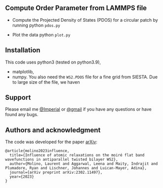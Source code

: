 ## Compute Order Parameter from LAMMPS file 

* Compute the Projected Density of States (PDOS) for a circular patch by running
python `pdos.py`

* Plot the data
python `plot.py`


## Installation
This code uses python3 (tested on python3.9),
+ matplotlib,
+ numpy.
You also need the `WS2.PDOS` file for a fine grid from SIESTA. 
Due to large size of the file, we haven


## Support
Please email me [@Imperial](mailto:i.maity@imperial.ac.uk) or
[@gmail](mailto:indrajit.maity02@gmail.com) if you have any questions or have
found any bugs.


## Authors and acknowledgment
The code was developed for the paper [arXiv](https://arxiv.org/abs/2302.11497):
```
@article{molino2023influence,
  title={Influence of atomic relaxations on the moiré flat band wavefunctions in antiparallel twisted bilayer WS2},
  author={Molino, Laurent and Aggarwal, Leena and Maity, Indrajit and Plumadore, Ryan and Lischner, Johannes and Luican-Mayer, Adina},
  journal={arXiv preprint arXiv:2302.11497},
  year={2023}
}
```

